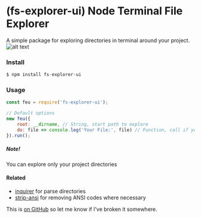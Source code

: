 # (fs-explorer-ui) Node Terminal File Explorer

A simple package for exploring directories in terminal around your project.
![alt text](/src/preview.gif])

### Install
```javascript
$ npm install fs-explorer-ui
```
### Usage

```javascript
const feu = require('fs-explorer-ui');

// Default options
new feu({
    root: __dirname, // String, start path to explore
    do: file => console.log('Your File:', file) // Function, call if you choose file
}).run();
```
##### Note!
You can explore only your project directories

#### Related

 * [inquirer](https://github.com/SBoudrias/Inquirer.js) for parse directories
 * [strip-ansi](https://github.com/chalk/strip-ansi) for removing ANSI codes where necessary

This is [on GitHub](https://github.com/serhiichuk/fs-ui-explorer) so let me know if I've broken it somewhere.
